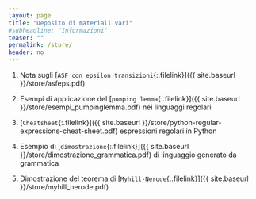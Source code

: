 ```yaml
---
layout: page
title: "Deposito di materiali vari"
#subheadline: "Informazioni"
teaser: ""
permalink: /store/
header: no
---
```


1. Nota sugli [`ASF con epsilon transizioni`{:.filelink}]({{ site.baseurl }}/store/asfeps.pdf)  

1. Esempi di applicazione del [`pumping lemma`{:.filelink}]({{ site.baseurl }}/store/esempi_pumpinglemma.pdf) nei linguaggi regolari 

1. [`Cheatsheet`{:.filelink}]({{ site.baseurl }}/store/python-regular-expressions-cheat-sheet.pdf) espressioni regolari in Python

1. Esempio di [`dimostrazione`{:.filelink}]({{ site.baseurl }}/store/dimostrazione_grammatica.pdf) di linguaggio generato da grammatica

1. Dimostrazione del teorema di  [`Myhill-Nerode`{:.filelink}]({{ site.baseurl }}/store/myhill_nerode.pdf) 



